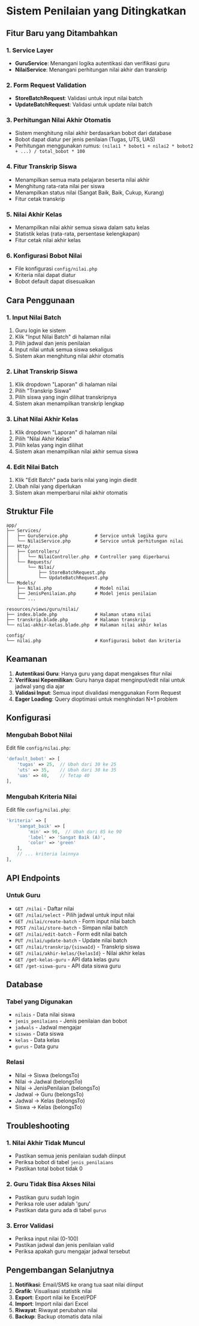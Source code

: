 # Sistem Penilaian yang Ditingkatkan

## Fitur Baru yang Ditambahkan

### 1. Service Layer
- **GuruService**: Menangani logika autentikasi dan verifikasi guru
- **NilaiService**: Menangani perhitungan nilai akhir dan transkrip

### 2. Form Request Validation
- **StoreBatchRequest**: Validasi untuk input nilai batch
- **UpdateBatchRequest**: Validasi untuk update nilai batch

### 3. Perhitungan Nilai Akhir Otomatis
- Sistem menghitung nilai akhir berdasarkan bobot dari database
- Bobot dapat diatur per jenis penilaian (Tugas, UTS, UAS)
- Perhitungan menggunakan rumus: `(nilai1 * bobot1 + nilai2 * bobot2 + ...) / total_bobot * 100`

### 4. Fitur Transkrip Siswa
- Menampilkan semua mata pelajaran beserta nilai akhir
- Menghitung rata-rata nilai per siswa
- Menampilkan status nilai (Sangat Baik, Baik, Cukup, Kurang)
- Fitur cetak transkrip

### 5. Nilai Akhir Kelas
- Menampilkan nilai akhir semua siswa dalam satu kelas
- Statistik kelas (rata-rata, persentase kelengkapan)
- Fitur cetak nilai akhir kelas

### 6. Konfigurasi Bobot Nilai
- File konfigurasi `config/nilai.php`
- Kriteria nilai dapat diatur
- Bobot default dapat disesuaikan

## Cara Penggunaan

### 1. Input Nilai Batch
1. Guru login ke sistem
2. Klik "Input Nilai Batch" di halaman nilai
3. Pilih jadwal dan jenis penilaian
4. Input nilai untuk semua siswa sekaligus
5. Sistem akan menghitung nilai akhir otomatis

### 2. Lihat Transkrip Siswa
1. Klik dropdown "Laporan" di halaman nilai
2. Pilih "Transkrip Siswa"
3. Pilih siswa yang ingin dilihat transkripnya
4. Sistem akan menampilkan transkrip lengkap

### 3. Lihat Nilai Akhir Kelas
1. Klik dropdown "Laporan" di halaman nilai
2. Pilih "Nilai Akhir Kelas"
3. Pilih kelas yang ingin dilihat
4. Sistem akan menampilkan nilai akhir semua siswa

### 4. Edit Nilai Batch
1. Klik "Edit Batch" pada baris nilai yang ingin diedit
2. Ubah nilai yang diperlukan
3. Sistem akan memperbarui nilai akhir otomatis

## Struktur File

```
app/
├── Services/
│   ├── GuruService.php          # Service untuk logika guru
│   └── NilaiService.php         # Service untuk perhitungan nilai
├── Http/
│   ├── Controllers/
│   │   └── NilaiController.php  # Controller yang diperbarui
│   └── Requests/
│       └── Nilai/
│           ├── StoreBatchRequest.php
│           └── UpdateBatchRequest.php
└── Models/
    ├── Nilai.php                # Model nilai
    ├── JenisPenilaian.php       # Model jenis penilaian
    └── ...

resources/views/guru/nilai/
├── index.blade.php              # Halaman utama nilai
├── transkrip.blade.php          # Halaman transkrip
└── nilai-akhir-kelas.blade.php  # Halaman nilai akhir kelas

config/
└── nilai.php                    # Konfigurasi bobot dan kriteria
```

## Keamanan

1. **Autentikasi Guru**: Hanya guru yang dapat mengakses fitur nilai
2. **Verifikasi Kepemilikan**: Guru hanya dapat menginput/edit nilai untuk jadwal yang dia ajar
3. **Validasi Input**: Semua input divalidasi menggunakan Form Request
4. **Eager Loading**: Query dioptimasi untuk menghindari N+1 problem

## Konfigurasi

### Mengubah Bobot Nilai
Edit file `config/nilai.php`:

```php
'default_bobot' => [
    'tugas' => 25,  // Ubah dari 30 ke 25
    'uts' => 35,    // Ubah dari 30 ke 35
    'uas' => 40,    // Tetap 40
],
```

### Mengubah Kriteria Nilai
Edit file `config/nilai.php`:

```php
'kriteria' => [
    'sangat_baik' => [
        'min' => 90,  // Ubah dari 85 ke 90
        'label' => 'Sangat Baik (A)',
        'color' => 'green'
    ],
    // ... kriteria lainnya
],
```

## API Endpoints

### Untuk Guru
- `GET /nilai` - Daftar nilai
- `GET /nilai/select` - Pilih jadwal untuk input nilai
- `GET /nilai/create-batch` - Form input nilai batch
- `POST /nilai/store-batch` - Simpan nilai batch
- `GET /nilai/edit-batch` - Form edit nilai batch
- `PUT /nilai/update-batch` - Update nilai batch
- `GET /nilai/transkrip/{siswaId}` - Transkrip siswa
- `GET /nilai/akhir-kelas/{kelasId}` - Nilai akhir kelas
- `GET /get-kelas-guru` - API data kelas guru
- `GET /get-siswa-guru` - API data siswa guru

## Database

### Tabel yang Digunakan
- `nilais` - Data nilai siswa
- `jenis_penilaians` - Jenis penilaian dan bobot
- `jadwals` - Jadwal mengajar
- `siswas` - Data siswa
- `kelas` - Data kelas
- `gurus` - Data guru

### Relasi
- Nilai → Siswa (belongsTo)
- Nilai → Jadwal (belongsTo)
- Nilai → JenisPenilaian (belongsTo)
- Jadwal → Guru (belongsTo)
- Jadwal → Kelas (belongsTo)
- Siswa → Kelas (belongsTo)

## Troubleshooting

### 1. Nilai Akhir Tidak Muncul
- Pastikan semua jenis penilaian sudah diinput
- Periksa bobot di tabel `jenis_penilaians`
- Pastikan total bobot tidak 0

### 2. Guru Tidak Bisa Akses Nilai
- Pastikan guru sudah login
- Periksa role user adalah 'guru'
- Pastikan data guru ada di tabel `gurus`

### 3. Error Validasi
- Periksa input nilai (0-100)
- Pastikan jadwal dan jenis penilaian valid
- Periksa apakah guru mengajar jadwal tersebut

## Pengembangan Selanjutnya

1. **Notifikasi**: Email/SMS ke orang tua saat nilai diinput
2. **Grafik**: Visualisasi statistik nilai
3. **Export**: Export nilai ke Excel/PDF
4. **Import**: Import nilai dari Excel
5. **Riwayat**: Riwayat perubahan nilai
6. **Backup**: Backup otomatis data nilai

